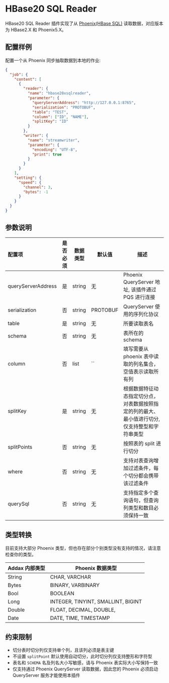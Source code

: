 # HBase20 SQL Reader

HBase20 SQL Reader 插件实现了从 [Phoenix(HBase SQL)](https://phoenix.apache.org) 读取数据，对应版本为 HBase2.X 和 Phoenix5.X。

## 配置样例

配置一个从 Phoenix 同步抽取数据到本地的作业:

```json
{
  "job": {
    "content": [
      {
        "reader": {
          "name": "hbase20xsqlreader",
          "parameter": {
            "queryServerAddress": "http://127.0.0.1:8765",
            "serialization": "PROTOBUF",
            "table": "TEST",
            "column": ["ID", "NAME"],
            "splitKey": "ID"
          }
        },
        "writer": {
          "name": "streamwriter",
          "parameter": {
            "encoding": "UTF-8",
            "print": true
          }
        }
      }
    ],
    "setting": {
      "speed": {
        "channel": 3,
        "bytes": -1
      }
    }
  }
}
```

## 参数说明

| 配置项             | 是否必须 | 数据类型 | 默认值   | 描述                                                                                          |
| :----------------- | :------: | -------- | -------- | --------------------------------------------------------------------------------------------- |
| queryServerAddress |    是    | string   | 无       | Phoenix QueryServer 地址, 该插件通过 PQS 进行连接                                             |
| serialization      |    否    | string   | PROTOBUF | QueryServer 使用的序列化协议                                                                  |
| table              |    是    | string   | 无       | 所要读取表名                                                                                  |
| schema             |    否    | string   | 无       | 表所在的 schema                                                                               |
| column             |    否    | list     | ``       | 填写需要从 phoenix 表中读取的列名集合，空值表示读取所有列                                     |
| splitKey           |    是    | string   | 无       | 根据数据特征动态指定切分点，对表数据按照指定的列的最大、最小值进行切分,仅支持整型和字符串类型 |
| splitPoints        |    否    | string   | 无       | 按照表的 split 进行切分                                                                       |
| where              |    否    | string   | 无       | 支持对表查询增加过滤条件，每个切分都会携带该过滤条件                                          |
| querySql           |    否    | string   | 无       | 支持指定多个查询语句，但查询列类型和数目必须保持一致                                          |

## 类型转换

目前支持大部分 Phoenix 类型，但也存在部分个别类型没有支持的情况，请注意检查你的类型。

| Addax 内部类型 | Phoenix 数据类型                   |
| -------------- | ---------------------------------- |
| String         | CHAR, VARCHAR                      |
| Bytes          | BINARY, VARBINARY                  |
| Bool           | BOOLEAN                            |
| Long           | INTEGER, TINYINT, SMALLINT, BIGINT |
| Double         | FLOAT, DECIMAL, DOUBLE,            |
| Date           | DATE, TIME, TIMESTAMP              |

## 约束限制

- 切分表时切分列仅支持单个列，且该列必须是表主键
- 不设置 `splitPoint` 默认使用自动切分，此时切分列仅支持整形和字符型
- 表名和 `SCHEMA` 名及列名大小写敏感，请与 Phoenix 表实际大小写保持一致
- 仅支持通过 Phoenix QueryServer 读取数据，因此您的 Phoenix 必须启动 QueryServer 服务才能使用本插件
